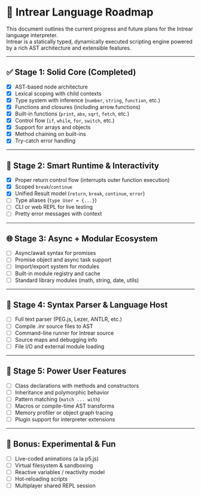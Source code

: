 # 📍 Intrear Language Roadmap

This document outlines the current progress and future plans for the Intrear language interpreter.  
Intrear is a statically typed, dynamically executed scripting engine powered by a rich AST architecture and extensible features.

---

## ✅ Stage 1: Solid Core (Completed)
- [x] AST-based node architecture
- [x] Lexical scoping with child contexts
- [x] Type system with inference (`number`, `string`, `function`, etc.)
- [x] Functions and closures (including arrow functions)
- [x] Built-in functions (`print`, `abs`, `sqrt`, `fetch`, etc.)
- [x] Control flow (`if`, `while`, `for`, `switch`, etc.)
- [x] Support for arrays and objects
- [x] Method chaining on built-ins
- [x] Try-catch error handling

---

## 🧠 Stage 2: Smart Runtime & Interactivity
- [x] Proper return control flow (interrupts outer function execution)
- [x] Scoped `break`/`continue` 
- [x] Unified Result model (`return`, `break`, `continue`, `error`)
- [ ] Type aliases (`type User = {...}`)
- [ ] CLI or web REPL for live testing
- [ ] Pretty error messages with context

---

## 🌐 Stage 3: Async + Modular Ecosystem
- [ ] Async/await syntax for promises
- [ ] Promise object and async task support
- [ ] Import/export system for modules
- [ ] Built-in module registry and cache
- [ ] Standard library modules (math, string, date, utils)

---

## 🚀 Stage 4: Syntax Parser & Language Host
- [ ] Full text parser (PEG.js, Lezer, ANTLR, etc.)
- [ ] Compile .inr source files to AST
- [ ] Command-line runner for Intrear source
- [ ] Source maps and debugging info
- [ ] File I/O and external module loading

---

## 👑 Stage 5: Power User Features
- [ ] Class declarations with methods and constructors
- [ ] Inheritance and polymorphic behavior
- [ ] Pattern matching (`match ... with`)
- [ ] Macros or compile-time AST transforms
- [ ] Memory profiler or object graph tracing
- [ ] Plugin support for interpreter extensions

---

## 💎 Bonus: Experimental & Fun
- [ ] Live-coded animations (a la p5.js)
- [ ] Virtual filesystem & sandboxing
- [ ] Reactive variables / reactivity model
- [ ] Hot-reloading scripts
- [ ] Multiplayer shared REPL session
